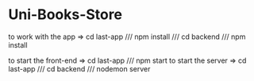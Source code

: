 # Uni-Books-Store

to work with the app => cd last-app /// npm install /// cd backend /// npm install

to start the front-end => cd last-app /// npm start
to start the server => cd last-app /// cd backend /// nodemon server